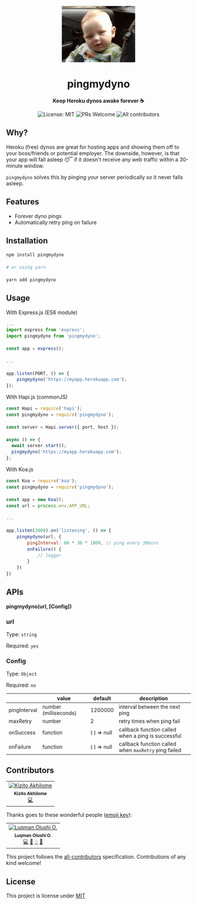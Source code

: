 <div align="center">
	<img src="img/sleeping-dyno.gif">
	<h1 style="font-weight:bold;">pingmydyno</h1>
	<p>
		<b>Keep Heroku dynos awake forever ☕️</b>
	</p>
    <p>
    <img alt="License: MIT" src="https://img.shields.io/badge/License-MIT-yellow.svg">
    <img alt="PRs Welcome" src="https://img.shields.io/badge/PRs-welcome-brightgreen.svg?style=flat-square">
    <img alt="All contributors" src="https://img.shields.io/badge/all_contributors-0-orange.svg?style=flat-square">
    </p>
</div>

## Why?

Heroku (free) dynos are great for hosting apps and showing them off to
your boss/friends or potential employer. The downside, however, is that your app
will fall asleep 😴 if it doesn't receive any web traffic within a 30-minute
window.

`pingmydyno` solves this by pinging your server periodically so it never falls asleep.

## Features

- Forever dyno pings
- Automatically retry ping on failure

## Installation

```bash
npm install pingmydyno

# or using yarn

yarn add pingmydyno
```

## Usage

With Express.js (ES6 module)

```javascript
...
import express from 'express';
import pingmydyno from 'pingmydyno';

const app = express();

...

app.listen(PORT, () => {
    pingmydyno('https://myapp.herokuapp.com');
});

```

With Hapi.js (commonJS)

```javascript
const Hapi = require('hapi');
const pingmydyno = require('pingmydyno');

const server = Hapi.server({ port, host });

async () => {
  await server.start();
  pingmydyno('https://myapp.herokuapp.com');
};
```

With Koa.js

```javascript
const Koa = require('koa');
const pingmydyno = require('pingmydyno');

const app = new Koa();
const url = process.env.APP_URL;

...

app.listen(3000).on('listening', () => {
    pingmydyno(url, {
        pingInterval: 60 * 30 * 1000, // ping every 30mins
        onFailure() {
            // logger
        }
    })
})
```

## APIs

**pingmydyno(url, [Config])**

### url

Type: `string`

Required: `yes`

### Config

Type: `Object`

Required: `no`

|              | value                 | default     | description                                          |
| ------------ | --------------------- | ----------- | ---------------------------------------------------- |
| pingInterval | number (milliseconds) | 1200000     | interval between the next ping                       |
| maxRetry     | number                | 2           | retry times when ping fail                           |
| onSuccess    | function              | ( ) => null | callback function called when a ping is successful   |
| onFailure    | function              | ( ) => null | callback function called when `maxRetry` ping failed |

## Contributors

<!-- ALL-CONTRIBUTORS-LIST:START - Do not remove or modify this section -->
<!-- prettier-ignore -->
<table><tr><td align="center"><a href="https://akhilo.me"><img src="https://avatars2.githubusercontent.com/u/15332525?v=4" width="100px;" alt="Kizito Akhilome"/><br /><sub><b>Kizito Akhilome</b></sub></a><br /><a href="https://github.com/codeshifu/pingmydyno/commits?author=akhilome" title="Code">💻</a></td></tr></table>

<!-- ALL-CONTRIBUTORS-LIST:END -->
Thanks goes to these wonderful people ([emoji key](https://allcontributors.org/docs/en/emoji-key)):

<!-- ALL-CONTRIBUTORS-LIST:START - Do not remove or modify this section -->
<!-- prettier-ignore -->
<table><tr><td align="center"><a href="https://twitter.com/codeshifu"><img src="https://avatars0.githubusercontent.com/u/5154605?v=4" width="100px;" alt="Luqman Olushi O."/><br /><sub><b>Luqman Olushi O.</b></sub></a><br /><a href="https://github.com/codeshifu/pingmydyno/commits?author=codeshifu" title="Code">💻</a> <a href="https://github.com/codeshifu/pingmydyno/commits?author=codeshifu" title="Documentation">📖</a> <a href="#example-codeshifu" title="Examples">💡</a> <a href="#maintenance-codeshifu" title="Maintenance">🚧</a></td></tr></table>

<!-- ALL-CONTRIBUTORS-LIST:END -->

This project follows the
[all-contributors](https://github.com/all-contributors/all-contributors)
specification. Contributions of any kind welcome!

## License

This project is license under
[MIT](https://github.com/codeshifu/pingmydyno/blob/master/LICENSE)

